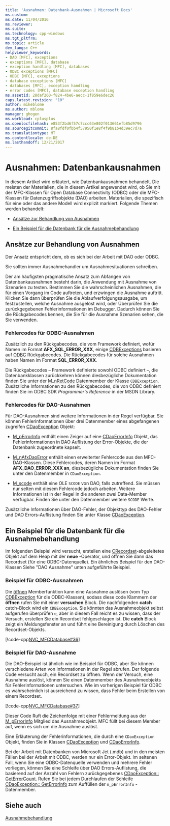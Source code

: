 ```yaml
---
title: 'Ausnahmen: Datenbank-Ausnahmen | Microsoft Docs'
ms.custom: 
ms.date: 11/04/2016
ms.reviewer: 
ms.suite: 
ms.technology: cpp-windows
ms.tgt_pltfrm: 
ms.topic: article
dev_langs: C++
helpviewer_keywords:
- DAO [MFC], exceptions
- exceptions [MFC], database
- exception handling [MFC], databases
- ODBC exceptions [MFC]
- ODBC [MFC], exceptions
- database exceptions [MFC]
- databases [MFC], exception handling
- error codes [MFC], database exception handling
ms.assetid: 28daf260-f824-4be6-aecc-1f859e6dec26
caps.latest.revision: "10"
author: mikeblome
ms.author: mblome
manager: ghogen
ms.workload: cplusplus
ms.openlocfilehash: e853f2bd6f57c7ccc63e802f013661efb85d9796
ms.sourcegitcommit: 8fa8fdf0fbb4f57950f1e8f4f9b81b4d39ec7d7a
ms.translationtype: MT
ms.contentlocale: de-DE
ms.lasthandoff: 12/21/2017
---
```

# <a name="exceptions-database-exceptions"></a>Ausnahmen: Datenbankausnahmen
In diesem Artikel wird erläutert, wie Datenbankausnahmen behandelt. Die meisten der Materialien, die in diesem Artikel angewendet wird, ob Sie mit der MFC-Klassen für Open Database Connectivity (ODBC) oder die MFC-Klassen für Datenzugriffsobjekte (DAO) arbeiten. Materialien, die spezifisch für eine oder das andere Modell wird explizit markiert. Folgende Themen werden behandelt:  
  
-   [Ansätze zur Behandlung von Ausnahmen](#_core_approaches_to_exception_handling)  
  
-   [Ein Beispiel für die Datenbank für die Ausnahmebehandlung](#_core_a_database_exception.2d.handling_example)  
  
##  <a name="_core_approaches_to_exception_handling"></a>Ansätze zur Behandlung von Ausnahmen  
 Der Ansatz entspricht dem, ob es sich bei der Arbeit mit DAO oder ODBC.  
  
 Sie sollten immer Ausnahmehandler um Ausnahmesituationen schreiben.  
  
 Der am häufigsten pragmatische Ansatz zum Abfangen von Datenbankausnahmen besteht darin, die Anwendung mit Ausnahme von Szenarien zu testen. Bestimmen Sie die wahrscheinlichen Ausnahmen, die für einen Vorgang im Code auftreten, und erzwingen die Ausnahme auftritt. Klicken Sie dann überprüfen Sie die Ablaufverfolgungsausgabe, um festzustellen, welche Ausnahme ausgelöst wird, oder Überprüfen Sie die zurückgegebenen Fehlerinformationen im Debugger. Dadurch können Sie die Rückgabecodes kennen, die Sie für die Ausnahme Szenarien sehen, die Sie verwenden.  
  
### <a name="error-codes-used-for-odbc-exceptions"></a>Fehlercodes für ODBC-Ausnahmen  
 Zusätzlich zu den Rückgabecodes, die vom Framework definiert, wofür Namen im Format **AFX_SQL_ERROR_XXX**, einige [CDBExceptions](../mfc/reference/cdbexception-class.md) basieren auf [ODBC](../data/odbc/odbc-basics.md) Rückgabecodes. Die Rückgabecodes für solche Ausnahmen haben Namen im Format **SQL_ERROR_XXX**.  
  
 Die Rückgabecodes – Framework definierte sowohl ODBC definiert –, die Datenbankklassen zurückkehren können diesbezügliche Dokumentation finden Sie unter der [M_nRetCode](../mfc/reference/cdbexception-class.md#m_nretcode) Datenmember der Klasse `CDBException`. Zusätzliche Informationen zu den Rückgabecodes, die von ODBC definiert finden Sie im ODBC SDK *Programmer's Reference* in der MSDN Library.  
  
### <a name="error-codes-used-for-dao-exceptions"></a>Fehlercodes für DAO-Ausnahmen  
 Für DAO-Ausnahmen sind weitere Informationen in der Regel verfügbar. Sie können Fehlerinformationen über drei Datenmember eines abgefangenen zugreifen [CDaoException](../mfc/reference/cdaoexception-class.md) Objekt:  
  
-   [M_pErrorInfo](../mfc/reference/cdaoexception-class.md#m_perrorinfo) enthält einen Zeiger auf eine [CDaoErrorInfo](../mfc/reference/cdaoerrorinfo-structure.md) Objekt, das Fehlerinformationen in DAO Auflistung der Error-Objekte, die der Datenbank zugeordnete kapselt.  
  
-   [M_nAfxDaoError](../mfc/reference/cdaoexception-class.md#m_nafxdaoerror) enthält einen erweiterter Fehlercode aus den MFC-DAO-Klassen. Diese Fehlercodes, deren Namen im Format **AFX_DAO_ERROR_XXX an**, diesbezügliche Dokumentation finden Sie unter den Datenmember in `CDaoException`.  
  
-   [M_scode](../mfc/reference/cdaoexception-class.md#m_scode) enthält eine OLE `SCODE` von DAO, falls zutreffend. Sie müssen nur selten mit diesem Fehlercode jedoch arbeiten. Weitere Informationen ist in der Regel in die anderen zwei Data-Member verfügbar. Finden Sie unter den Datenmember weitere `SCODE` Werte.  
  
 Zusätzliche Informationen über DAO-Fehler, der Objekttyp des DAO-Fehler und DAO Errors-Auflistung finden Sie unter Klasse [CDaoException](../mfc/reference/cdaoexception-class.md).  
  
##  <a name="_core_a_database_exception.2d.handling_example"></a>Ein Beispiel für die Datenbank für die Ausnahmebehandlung  
 Im folgenden Beispiel wird versucht, erstellen eine [CRecordset](../mfc/reference/crecordset-class.md)-abgeleitetes Objekt auf dem Heap mit der **neue** -Operator, und öffnen Sie dann das Recordset (für eine ODBC-Datenquelle). Ein ähnliches Beispiel für den DAO-Klassen Siehe "DAO Ausnahme" unten aufgeführte Beispiel.  
  
### <a name="odbc-exception-example"></a>Beispiel für ODBC-Ausnahmen  
 Die [öffnen](../mfc/reference/crecordset-class.md#open) Memberfunktion kann eine Ausnahme auslösen (vom Typ [CDBException](../mfc/reference/cdbexception-class.md) für die ODBC-Klassen), sodass diese code Klammern der **öffnen** rufen Sie mit einer **versuchen**  Block. Die nachfolgenden **catch** catch-Block wird ein `CDBException`. Sie könnten das Ausnahmeobjekt selbst aufgerufen überprüfen `e`, aber in diesem Fall reicht es zu wissen, dass der Versuch, erstellen Sie ein Recordset fehlgeschlagen ist. Die **catch** Block zeigt ein Meldungsfenster an und führt eine Bereinigung durch Löschen des Recordset-Objekts.  
  
 [!code-cpp[NVC_MFCDatabase#36](../mfc/codesnippet/cpp/exceptions-database-exceptions_1.cpp)]  
  
### <a name="dao-exception-example"></a>Beispiel für DAO-Ausnahme  
 Die DAO-Beispiel ist ähnlich wie im Beispiel für ODBC, aber Sie können verschiedene Arten von Informationen in der Regel abrufen. Der folgende Code versucht auch, ein Recordset zu öffnen. Wenn der Versuch, eine Ausnahme auslöst, können Sie einen Datenmember des Ausnahmeobjekts für Fehlerinformationen untersuchen. Wie im vorherigen Beispiel für ODBC es wahrscheinlich ist ausreichend zu wissen, dass Fehler beim Erstellen von einem Recordset.  
  
 [!code-cpp[NVC_MFCDatabase#37](../mfc/codesnippet/cpp/exceptions-database-exceptions_2.cpp)]  
  
 Dieser Code Ruft die Zeichenfolge mit einer Fehlermeldung aus der [M_pErrorInfo](../mfc/reference/cdaoexception-class.md#m_perrorinfo) Mitglied das Ausnahmeobjekt. MFC füllt bei diesem Member auf, wenn es sich um die Ausnahme auslöst.  
  
 Eine Erläuterung der Fehlerinformationen, die durch eine `CDaoException` Objekt, finden Sie in Klassen [CDaoException](../mfc/reference/cdaoexception-class.md) und [CDaoErrorInfo](../mfc/reference/cdaoerrorinfo-structure.md).  
  
 Bei der Arbeit mit Datenbanken von Microsoft Jet (.mdb) und in den meisten Fällen bei der Arbeit mit ODBC, werden nur ein Error-Objekt. Im seltenen Fall, wenn Sie eine ODBC-Datenquelle verwenden und mehrere Fehler vorliegen, können Sie eine Schleife über DAO Errors-Auflistung, die basierend auf der Anzahl von Fehlern zurückgegebenes [CDaoException:: GetErrorCount](../mfc/reference/cdaoexception-class.md#geterrorcount). Rufen Sie bei jedem Durchlaufen der Schleife [CDaoException:: GetErrorInfo](../mfc/reference/cdaoexception-class.md#geterrorinfo) zum Auffüllen der `m_pErrorInfo` -Datenmember.  
  
## <a name="see-also"></a>Siehe auch  
 [Ausnahmebehandlung](../mfc/exception-handling-in-mfc.md)

